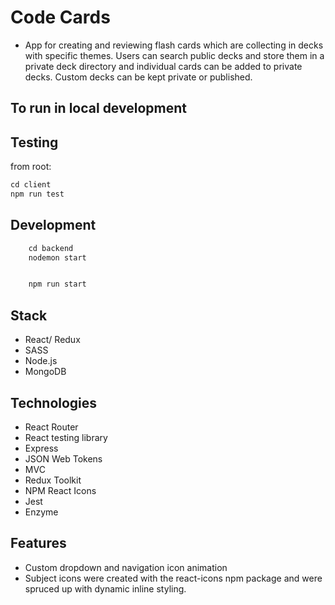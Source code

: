 # Code Cards
- App for creating and reviewing flash cards which are collecting in decks with specific themes. Users can search public decks and store them in a private deck directory and individual cards can be added to private decks. Custom decks can be kept private or published.

## To run in local development

## Testing
from root:
```js
cd client
npm run test
```



## Development

```js
    cd backend
    nodemon start


    npm run start
```

## Stack
- React/ Redux
- SASS
- Node.js
- MongoDB

## Technologies

- React Router
- React testing library
- Express
- JSON Web Tokens
- MVC
- Redux Toolkit
- NPM React Icons
- Jest
- Enzyme

## Features
- Custom dropdown and navigation icon animation
- Subject icons were created with the react-icons npm package and were spruced up with dynamic inline styling.
